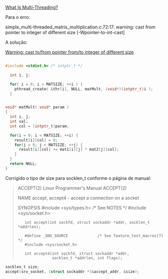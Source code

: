 [What Is Multi-Threading?](https://www.linuxjournal.com/article/1363)

Para o erro:

simple_multi-threaded_matrix_multiplication.c:72:17: warning: cast from pointer to integer of different size [-Wpointer-to-int-cast]

A solução:

[Warning: cast to/from pointer from/to integer of different size](https://stackoverflow.com/questions/21323628/warning-cast-to-from-pointer-from-to-integer-of-different-size)

```c

#include <stdint.h> /* intptr_t */

  int i, j;

  for( i = 0; i < MATSIZE; ++i ) {
    pthread_create( &thr[i], NULL, matMult, (void*)(intptr_t)i );
  }


void* matMult( void* param )
{
  int i, j;
  int val;
  int col = (intptr_t)param;

  for(i = 0; i < MATSIZE; ++i) {
    result[i][col] = 0;
    for(j = 0; j < MATSIZE; ++j) {
      result[i][col] += mat1[i][j] * mat2[j][col];
    }
  }
  return NULL;
}

```

Corrigido o  tipo de size para socklen_t conforme o página de manual:


> ACCEPT(2)                                         Linux Programmer's Manual                                        ACCEPT(2)
> 
> NAME
>        accept, accept4 - accept a connection on a socket
> 
> SYNOPSIS
>        #include <sys/types.h>          /* See NOTES */
>        #include <sys/socket.h>
> 
>        int accept(int sockfd, struct sockaddr *addr, socklen_t *addrlen);
> 
>        #define _GNU_SOURCE             /* See feature_test_macros(7) */
>        #include <sys/socket.h>
> 
>        int accept4(int sockfd, struct sockaddr *addr,
>                    socklen_t *addrlen, int flags);

```c
socklen_t size;
accept(srv_socket, (struct sockaddr *)&accept_addr, &size);
```
